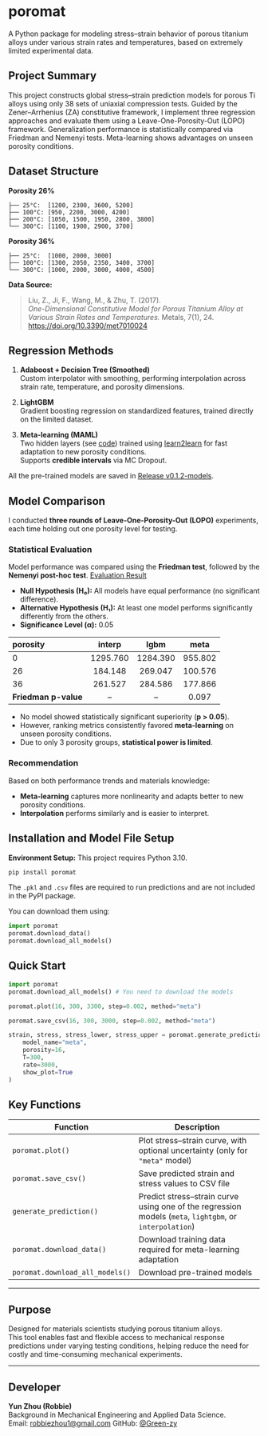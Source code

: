 # poromat

A Python package for modeling stress–strain behavior of porous titanium alloys under various strain rates and temperatures, based on extremely limited experimental data.

## Project Summary

This project constructs global stress–strain prediction models for porous Ti alloys using only 38 sets of uniaxial compression tests. Guided by the Zener–Arrhenius (ZA) constitutive framework, I implement three regression approaches and evaluate them using a Leave-One-Porosity-Out (LOPO) framework. Generalization performance is statistically compared via Friedman and Nemenyi tests. Meta-learning shows advantages on unseen porosity conditions.

## Dataset Structure

**Porosity 26%**
```
├── 25°C:  [1200, 2300, 3600, 5200]  
├── 100°C: [950, 2200, 3000, 4200]  
├── 200°C: [1050, 1500, 1950, 2800, 3800]  
└── 300°C: [1100, 1900, 2900, 3700]  
```

**Porosity 36%**
```
├── 25°C:  [1000, 2000, 3000]  
├── 100°C: [1300, 2050, 2350, 3400, 3700]  
└── 300°C: [1000, 2000, 3000, 4000, 4500]  
```

**Data Source:**
> Liu, Z., Ji, F., Wang, M., & Zhu, T. (2017).  
> *One-Dimensional Constitutive Model for Porous Titanium Alloy at Various Strain Rates and Temperatures.* Metals, 7(1), 24.  
> https://doi.org/10.3390/met7010024

## Regression Methods

1. **Adaboost + Decision Tree (Smoothed)**  
   Custom interpolator with smoothing, performing interpolation across strain rate, temperature, and porosity dimensions.

2. **LightGBM**  
   Gradient boosting regression on standardized features, trained directly on the limited dataset.

3. **Meta-learning (MAML)**  
   Two hidden layers (see [code](https://github.com/Green-zy/poromat/blob/master/src/poromat/models/meta_net.py)) trained using [learn2learn](https://learn2learn.net/) for fast adaptation to new porosity conditions.  
   Supports **credible intervals** via MC Dropout.

All the pre-trained models are saved in [Release v0.1.2-models](https://github.com/Green-zy/poromat/releases/tag/v0.1.2-models).

## Model Comparison

I conducted **three rounds of Leave-One-Porosity-Out (LOPO)** experiments, each time holding out one porosity level for testing.

### Statistical Evaluation

Model performance was compared using the **Friedman test**, followed by the **Nemenyi post-hoc test**. [Evaluation Result](https://github.com/Green-zy/poromat/tree/master/results/evaluations)

- **Null Hypothesis (H₀):** All models have equal performance (no significant difference).
- **Alternative Hypothesis (H₁):** At least one model performs significantly differently from the others.
- **Significance Level (α):** 0.05

| porosity         |   interp |   lgbm   |   meta   |
|:-----------------|:--------:|:--------:|:--------:|
| 0                | 1295.760 | 1284.390 | 955.802  |
| 26               |  184.148 |  269.047 | 100.576  |
| 36               |  261.527 |  284.586 | 177.866  |
| **Friedman p-value** |         – |       –   |  0.097   |

- No model showed statistically significant superiority (**p > 0.05**).
- However, ranking metrics consistently favored **meta-learning** on unseen porosity conditions.
- Due to only 3 porosity groups, **statistical power is limited**.

### Recommendation

Based on both performance trends and materials knowledge:

- **Meta-learning** captures more nonlinearity and adapts better to new porosity conditions.
- **Interpolation** performs similarly and is easier to interpret.

## Installation and Model File Setup

**Environment Setup:** This project requires Python 3.10. 

```bash
pip install poromat
```

The `.pkl` and `.csv` files are required to run predictions and are not included in the PyPI package.

You can download them using:

```python
import poromat
poromat.download_data()
poromat.download_all_models()
```

## Quick Start

```python
import poromat
poromat.download_all_models() # You need to download the models

poromat.plot(16, 300, 3300, step=0.002, method="meta")

poromat.save_csv(16, 300, 3000, step=0.002, method="meta")

strain, stress, stress_lower, stress_upper = poromat.generate_prediction(
    model_name="meta",
    porosity=16,
    T=300,
    rate=3000,
    show_plot=True
)
```

## Key Functions

| Function                 | Description                                           |
|--------------------------|-------------------------------------------------------|
| `poromat.plot()`         | Plot stress–strain curve, with optional uncertainty (only for `"meta"` model) |
| `poromat.save_csv()`     | Save predicted strain and stress values to CSV file   |
| `generate_prediction()`  | Predict stress–strain curve using one of the regression models (`meta`, `lightgbm`, or `interpolation`) |
| `poromat.download_data()`  | Download training data required for meta-learning adaptation   |
| `poromat.download_all_models()`  | Download pre-trained models |

---

## Purpose

Designed for materials scientists studying porous titanium alloys.  
This tool enables fast and flexible access to mechanical response predictions under varying testing conditions, helping reduce the need for costly and time-consuming mechanical experiments.

---

## Developer

**Yun Zhou (Robbie)**  
Background in Mechanical Engineering and Applied Data Science.  
Email: robbiezhou1@gmail.com
GitHub: [@Green-zy](https://github.com/Green-zy)
